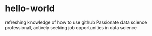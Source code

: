 # hello-world
refreshing knowledge of how to use github 
Passionate data science professional, actively seeking job opportunities in data science
